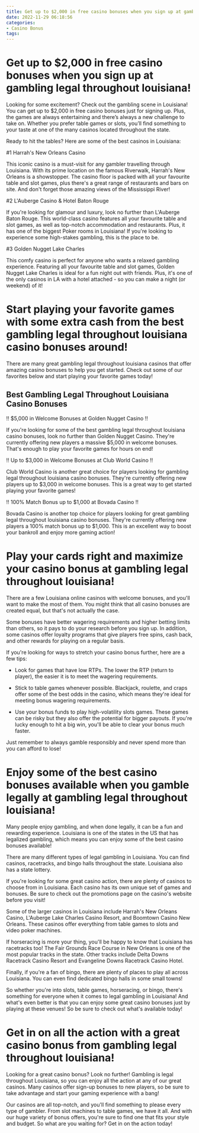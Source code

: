 ```yaml
---
title: Get up to $2,000 in free casino bonuses when you sign up at gambling legal throughout louisiana!
date: 2022-11-29 06:18:56
categories:
- Casino Bonus
tags:
---
```



#  Get up to $2,000 in free casino bonuses when you sign up at gambling legal throughout louisiana!

Looking for some excitement? Check out the gambling scene in Louisiana! You can get up to $2,000 in free casino bonuses just for signing up. Plus, the games are always entertaining and there’s always a new challenge to take on. Whether you prefer table games or slots, you’ll find something to your taste at one of the many casinos located throughout the state.

Ready to hit the tables? Here are some of the best casinos in Louisiana:

#1 Harrah's New Orleans Casino

This iconic casino is a must-visit for any gambler travelling through Louisiana. With its prime location on the famous Riverwalk, Harrah's New Orleans is a showstopper. The casino floor is packed with all your favourite table and slot games, plus there's a great range of restaurants and bars on site. And don't forget those amazing views of the Mississippi River!

#2 L'Auberge Casino & Hotel Baton Rouge

If you're looking for glamour and luxury, look no further than L'Auberge Baton Rouge. This world-class casino features all your favourite table and slot games, as well as top-notch accommodation and restaurants. Plus, it has one of the biggest Poker rooms in Louisiana! If you're looking to experience some high-stakes gambling, this is the place to be.

#3 Golden Nugget Lake Charles

This comfy casino is perfect for anyone who wants a relaxed gambling experience. Featuring all your favourite table and slot games, Golden Nugget Lake Charles is ideal for a fun night out with friends. Plus, it's one of the only casinos in LA with a hotel attached - so you can make a night (or weekend) of it!

#  Start playing your favorite games with some extra cash from the best gambling legal throughout louisiana casino bonuses around!

There are many great gambling legal throughout louisiana casinos that offer amazing casino bonuses to help you get started. Check out some of our favorites below and start playing your favorite games today!

## Best Gambling Legal Throughout Louisiana Casino Bonuses

!! $5,000 in Welcome Bonuses at Golden Nugget Casino !!

If you're looking for some of the best gambling legal throughout louisiana casino bonuses, look no further than Golden Nugget Casino. They're currently offering new players a massive $5,000 in welcome bonuses. That's enough to play your favorite games for hours on end!

!! Up to $3,000 in Welcome Bonuses at Club World Casino !!

Club World Casino is another great choice for players looking for gambling legal throughout louisiana casino bonuses. They're currently offering new players up to $3,000 in welcome bonuses. This is a great way to get started playing your favorite games!

!! 100% Match Bonus up to $1,000 at Bovada Casino !!

Bovada Casino is another top choice for players looking for great gambling legal throughout louisiana casino bonuses. They're currently offering new players a 100% match bonus up to $1,000. This is an excellent way to boost your bankroll and enjoy more gaming action!

#  Play your cards right and maximize your casino bonus at gambling legal throughout louisiana!

There are a few Louisiana online casinos with welcome bonuses, and you'll want to make the most of them. You might think that all casino bonuses are created equal, but that's not actually the case.

Some bonuses have better wagering requirements and higher betting limits than others, so it pays to do your research before you sign up.  In addition, some casinos offer loyalty programs that give players free spins, cash back, and other rewards for playing on a regular basis.

If you're looking for ways to stretch your casino bonus further, here are a few tips:

* Look for games that have low RTPs. The lower the RTP (return to player), the easier it is to meet the wagering requirements.

* Stick to table games whenever possible. Blackjack, roulette, and craps offer some of the best odds in the casino, which means they're ideal for meeting bonus wagering requirements.

* Use your bonus funds to play high-volatility slots games. These games can be risky but they also offer the potential for bigger payouts. If you're lucky enough to hit a big win, you'll be able to clear your bonus much faster.

Just remember to always gamble responsibly and never spend more than you can afford to lose!

#  Enjoy some of the best casino bonuses available when you gamble legally at gambling legal throughout louisiana!

Many people enjoy gambling, and when done legally, it can be a fun and rewarding experience. Louisiana is one of the states in the US that has legalized gambling, which means you can enjoy some of the best casino bonuses available!

There are many different types of legal gambling in Louisiana. You can find casinos, racetracks, and bingo halls throughout the state. Louisiana also has a state lottery.

If you're looking for some great casino action, there are plenty of casinos to choose from in Louisiana. Each casino has its own unique set of games and bonuses. Be sure to check out the promotions page on the casino's website before you visit!

Some of the larger casinos in Louisiana include Harrah's New Orleans Casino, L'Auberge Lake Charles Casino Resort, and Boomtown Casino New Orleans. These casinos offer everything from table games to slots and video poker machines.

If horseracing is more your thing, you'll be happy to know that Louisiana has racetracks too! The Fair Grounds Race Course in New Orleans is one of the most popular tracks in the state. Other tracks include Delta Downs Racetrack Casino Resort and Evangeline Downs Racetrack Casino Hotel.

Finally, if you're a fan of bingo, there are plenty of places to play all across Louisiana. You can even find dedicated bingo halls in some small towns!

So whether you're into slots, table games, horseracing, or bingo, there's something for everyone when it comes to legal gambling in Louisiana! And what's even better is that you can enjoy some great casino bonuses just by playing at these venues! So be sure to check out what's available today!

#  Get in on all the action with a great casino bonus from gambling legal throughout louisiana!

Looking for a great casino bonus? Look no further! Gambling is legal throughout Louisiana, so you can enjoy all the action at any of our great casinos. Many casinos offer sign-up bonuses to new players, so be sure to take advantage and start your gaming experience with a bang!

Our casinos are all top-notch, and you'll find something to please every type of gambler. From slot machines to table games, we have it all. And with our huge variety of bonus offers, you're sure to find one that fits your style and budget. So what are you waiting for? Get in on the action today!